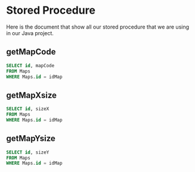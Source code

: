# Stored Procedure

Here is the document that show all our stored procedure that we are using in our Java project.


## getMapCode
```sql
SELECT id, mapCode
FROM Maps
WHERE Maps.id = idMap
```

## getMapXsize
```sql
SELECT id, sizeX
FROM Maps
WHERE Maps.id = idMap
```

## getMapYsize
```sql
SELECT id, sizeY
FROM Maps
WHERE Maps.id = idMap
```

